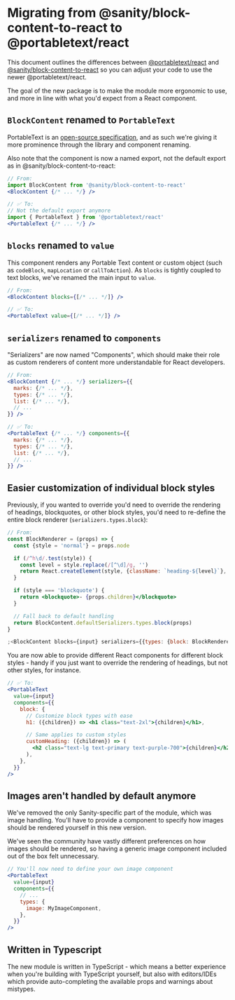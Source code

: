 # Migrating from @sanity/block-content-to-react to @portabletext/react

This document outlines the differences between [@portabletext/react](https://www.npmjs.com/package/@portabletext/react) and [@sanity/block-content-to-react](https://www.npmjs.com/package/@sanity/block-content-to-react) so you can adjust your code to use the newer @portabletext/react.

The goal of the new package is to make the module more ergonomic to use, and more in line with what you'd expect from a React component.

## `BlockContent` renamed to `PortableText`

PortableText is an [open-source specification](https://portabletext.org/), and as such we're giving it more prominence through the library and component renaming.

Also note that the component is now a named export, not the default export as in @sanity/block-content-to-react:

```jsx
// From:
import BlockContent from '@sanity/block-content-to-react'
<BlockContent {/* ... */} />

// ✅ To:
// Not the default export anymore
import { PortableText } from '@portabletext/react'
<PortableText {/* ... */} />
```

## `blocks` renamed to `value`

This component renders any Portable Text content or custom object (such as `codeBlock`, `mapLocation` or `callToAction`). As `blocks` is tightly coupled to text blocks, we've renamed the main input to `value`.

```jsx
// From:
<BlockContent blocks={[/* ... */]} />

// ✅ To:
<PortableText value={[/* ... */]} />
```

## `serializers` renamed to `components`

"Serializers" are now named "Components", which should make their role as custom renderers of content more understandable for React developers.

```jsx
// From:
<BlockContent {/* ... */} serializers={{
  marks: {/* ... */},
  types: {/* ... */},
  list: {/* ... */},
  // ...
}} />

// ✅ To:
<PortableText {/* ... */} components={{
  marks: {/* ... */},
  types: {/* ... */},
  list: {/* ... */},
  // ...
}} />
```

## Easier customization of individual block styles

Previously, if you wanted to override you'd need to override the rendering of headings, blockquotes, or other block styles, you'd need to re-define the entire block renderer (`serializers.types.block`):

```jsx
// From:
const BlockRenderer = (props) => {
  const {style = 'normal'} = props.node

  if (/^h\d/.test(style)) {
    const level = style.replace(/[^\d]/g, '')
    return React.createElement(style, {className: `heading-${level}`}, props.children)
  }

  if (style === 'blockquote') {
    return <blockquote>- {props.children}</blockquote>
  }

  // Fall back to default handling
  return BlockContent.defaultSerializers.types.block(props)
}

;<BlockContent blocks={input} serializers={{types: {block: BlockRenderer}}} />
```

You are now able to provide different React components for different block styles - handy if you just want to override the rendering of headings, but not other styles, for instance.

```jsx
// ✅ To:
<PortableText
  value={input}
  components={{
    block: {
      // Customize block types with ease
      h1: ({children}) => <h1 class="text-2xl">{children}</h1>,

      // Same applies to custom styles
      customHeading: ({children}) => (
        <h2 class="text-lg text-primary text-purple-700">{children}</h2>
      ),
    },
  }}
/>
```

## Images aren't handled by default anymore

We've removed the only Sanity-specific part of the module, which was image handling. You'll have to provide a component to specify how images should be rendered yourself in this new version.

We've seen the community have vastly different preferences on how images should be rendered, so having a generic image component included out of the box felt unnecessary.

```jsx
// You'll now need to define your own image component
<PortableText
  value={input}
  components={{
    // ...
    types: {
      image: MyImageComponent,
    },
  }}
/>
```

## Written in Typescript

The new module is written in TypeScript - which means a better experience when you're building with TypeScript yourself, but also with editors/IDEs which provide auto-completing the available props and warnings about mistypes.
